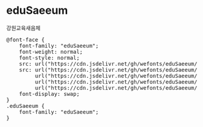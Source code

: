 # eduSaeeum
강원교육새음체

<pre>
@font-face {
    font-family: "eduSaeeum";
    font-weight: normal;
    font-style: normal;
    src: url("https://cdn.jsdelivr.net/gh/wefonts/eduSaeeum/eduSaeeum.eot");
    src: url("https://cdn.jsdelivr.net/gh/wefonts/eduSaeeum/eduSaeeum.eot?#iefix") format("embedded-opentype"),
         url("https://cdn.jsdelivr.net/gh/wefonts/eduSaeeum/eduSaeeum.woff2") format("woff2"),
         url("https://cdn.jsdelivr.net/gh/wefonts/eduSaeeum/eduSaeeum.woff") format("woff"),
         url("https://cdn.jsdelivr.net/gh/wefonts/eduSaeeum/eduSaeeum.ttf") format("truetype");
    font-display: swap;
} 
.eduSaeeum {
    font-family: "eduSaeeum";
}
</pre>
